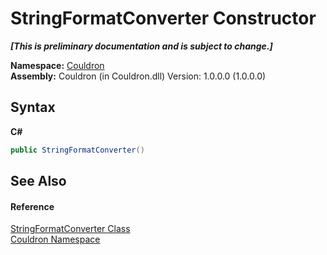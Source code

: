 # StringFormatConverter Constructor 
 _**\[This is preliminary documentation and is subject to change.\]**_

**Namespace:**&nbsp;<a href="N_Couldron">Couldron</a><br />**Assembly:**&nbsp;Couldron (in Couldron.dll) Version: 1.0.0.0 (1.0.0.0)

## Syntax

**C#**<br />
``` C#
public StringFormatConverter()
```


## See Also


#### Reference
<a href="T_Couldron_StringFormatConverter">StringFormatConverter Class</a><br /><a href="N_Couldron">Couldron Namespace</a><br />